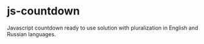 js-countdown
============

Javascript countdown ready to use solution with pluralization in English and Russian languages.
